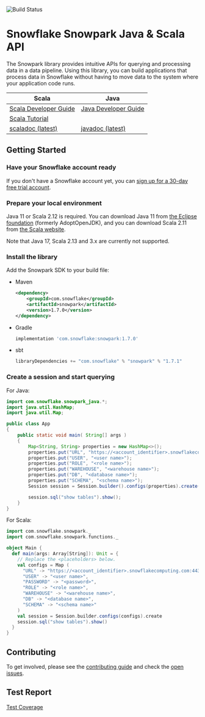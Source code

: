 ![Build Status](https://github.com/snowflakedb/snowpark-java-scala/workflows/precommit%20test/badge.svg)

# Snowflake Snowpark Java & Scala API

The Snowpark library provides intuitive APIs for querying and processing data in a data pipeline. Using this library, you can build applications that process data in Snowflake without having to move data to the system where your application code runs.

| Scala | Java |
|-----------|-----------|
| [Scala Developer Guide] | [Java Developer Guide] |
| [Scala Tutorial]| |
| [scaladoc (latest)]  | [javadoc (latest)] |

## Getting Started

### Have your Snowflake account ready

If you don't have a Snowflake account yet, you can [sign up for a 30-day free trial account][sign up trial].

### Prepare your local environment

Java 11 or Scala 2.12 is required. You can download Java 11 from [the Eclipse foundation](https://adoptium.net/temurin/releases/?version=11) (formerly AdoptOpenJDK), and you can download Scala 2.11 from [the Scala website](https://www.scala-lang.org/download/2.12.17.html).

Note that Java 17, Scala 2.13 and 3.x are currently not supported.

### Install the library

Add the Snowpark SDK to your build file:

- Maven

    ```xml
    <dependency>
        <groupId>com.snowflake</groupId>
        <artifactId>snowpark</artifactId>
        <version>1.7.0</version>
    </dependency>
    ```

- Gradle

    ```groovy
    implementation 'com.snowflake:snowpark:1.7.0'
    ```

- sbt

    ```scala
    libraryDependencies += "com.snowflake" % "snowpark" % "1.7.1"
    ```

### Create a session and start querying

For Java: 

```java
import com.snowflake.snowpark_java.*;
import java.util.HashMap;
import java.util.Map;

public class App 
{
    public static void main( String[] args )
    {
        Map<String, String> properties = new HashMap<>();
        properties.put("URL", "https://<account_identifier>.snowflakecomputing.com:443");
        properties.put("USER", "<user name>");
        properties.put("ROLE", "<role name>");
        properties.put("WAREHOUSE", "<warehouse name>");
        properties.put("DB", "<database name>");
        properties.put("SCHEMA", "<schema name>");
        Session session = Session.builder().configs(properties).create();

        session.sql("show tables").show();
    }
}
```

For Scala:

```scala
import com.snowflake.snowpark._
import com.snowflake.snowpark.functions._

object Main {
  def main(args: Array[String]): Unit = {
    // Replace the <placeholders> below.
    val configs = Map (
      "URL" -> "https://<account_identifier>.snowflakecomputing.com:443",
      "USER" -> "<user name>",
      "PASSWORD" -> "<password>",
      "ROLE" -> "<role name>",
      "WAREHOUSE" -> "<warehouse name>",
      "DB" -> "<database name>",
      "SCHEMA" -> "<schema name>"
    )
    val session = Session.builder.configs(configs).create
    session.sql("show tables").show()
  }
}
```

## Contributing

To get involved, please see the [contributing guide](CONTRIBUTING.md) and check the [open issues](https://github.com/snowflakedb/snowpark-java-scala/issues).

## Test Report

[Test Coverage](https://sonarqube.int.snowflakecomputing.com/dashboard?id=snowpark)

[java developer guide]: https://docs.snowflake.com/en/developer-guide/snowpark/java/index.html
[javadoc (latest)]: https://docs.snowflake.com/en/developer-guide/snowpark/reference/java/index.html


[scala developer guide]: https://docs.snowflake.com/en/developer-guide/snowpark/scala/index.html
[scaladoc (latest)]: https://docs.snowflake.com/en/developer-guide/snowpark/reference/scala/com/snowflake/snowpark/index.html
[scala tutorial]: https://quickstarts.snowflake.com/guide/getting_started_with_snowpark_scala/index.html

[snowpark]: https://www.snowflake.com/snowpark
[sign up trial]: https://signup.snowflake.com
[source code]: https://github.com/snowflakedb/snowpark-java-scala
[contributing]: https://github.com/snowflakedb/snowpark-java-scala/blob/main/CONTRIBUTING.md